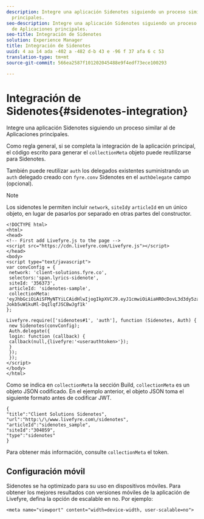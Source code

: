 ```yaml
---
description: Integre una aplicación Sidenotes siguiendo un proceso similar al de Aplicaciones
  principales.
seo-description: Integre una aplicación Sidenotes siguiendo un proceso similar al
  de Aplicaciones principales.
seo-title: Integración de Sidenotes
solution: Experience Manager
title: Integración de Sidenotes
uuid: 4 aa 14 ada -402 a -482 d-b 43 e -96 f 37 afa 6 c 53
translation-type: tm+mt
source-git-commit: 566ea2587f101202045488e9f4edf73ece100293

---
```



# Integración de Sidenotes{#sidenotes-integration}

Integre una aplicación Sidenotes siguiendo un proceso similar al de Aplicaciones principales.

Como regla general, si se completa la integración de la aplicación principal, el código escrito para generar el `collectionMeta` objeto puede reutilizarse para Sidenotes.

También puede reutilizar `auth` los delegados existentes suministrando un `auth` delegado creado con `fyre.conv` Sidenotes en el `authDelegate` campo (opcional).

>[!NOTE]
>
>Los sidenotes le permiten incluir `network`, `siteId`y `articleId` en un único objeto, en lugar de pasarlos por separado en otras partes del constructor.

```
<!DOCTYPE html> 
<html> 
<head> 
<!-- First add Livefyre.js to the page --> 
<script src="https://cdn.livefyre.com/Livefyre.js"></script> 
</head> 
<body> 
<script type="text/javascript"> 
var convConfig = { 
 network: 'client-solutions.fyre.co', 
 selectors:'span.lyrics-sidenote', 
 siteId: '356373', 
 articleId: 'sidenotes-sample', 
 collectionMeta: 'eyJhbGciOiAiSFMyNTYiLCAidHlwIjogIkpXVCJ9.eyJ1cmwiOiAiaHR0cDovL3d3dy5zaWRlbm90ZXMtZGVtby5jb20vbHlyaWNzIiwgInNpdGVJZCI6ICIzMDQwNTkiLCAidHlwZSI6ICJzaWRlbm90ZXMiLCAiYXJ0aWNsZUlkIjogInNpZGVub3Rlc19zYW1wbGUiLCAidGl0bGUiOiAiQ2xpZW50IFNvbHV0aW9ucyBTaWRlbm90ZXMifQ.2gxnsM0TS8dfp-Jokb5uW1kuMl-DqIlqfJSCBwJgf1k' 
}; 
  
Livefyre.require(['sidenotes#1', 'auth'], function (Sidenotes, Auth) { 
 new Sidenotes(convConfig); 
 Auth.delegate({ 
 login: function (callback) { 
 callback(null,{livefyre:'<userauthtoken>'}); 
 } 
 }); 
 }); 
</script> 
</body> 
</html>
```

Como se indica en `collectionMeta` la sección Build, `collectionMeta` es un objeto JSON codificado. En el ejemplo anterior, el objeto JSON toma el siguiente formato antes de codificar JWT.

```
{ 
"title":"Client Solutions Sidenotes", 
"url":"http:\/\/www.livefyre.com\/sidenotes", 
"articleId":"sidenotes_sample", 
"siteId":"304059", 
"type":"sidenotes" 
}
```

Para obtener más información, consulte `collectionMeta` el token.

## Configuración móvil

Sidenotes se ha optimizado para su uso en dispositivos móviles. Para obtener los mejores resultados con versiones móviles de la aplicación de Livefyre, defina la opción de escalable en no. Por ejemplo:

```
<meta name="viewport" content="width=device-width, user-scalable=no">
```

